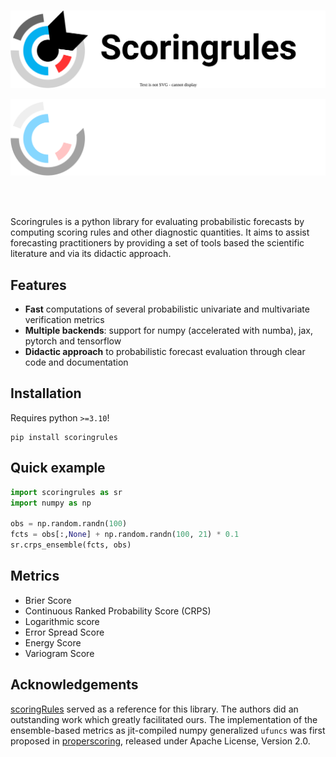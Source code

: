 #
<p align="center">
  <img src="assets/images/banner_light.svg#only-light" />
</p>
<p align="center">
  <img src="assets/images/banner_dark.svg#only-dark" />
</p>


<br>
<br>

Scoringrules is a python library for evaluating probabilistic forecasts by computing
scoring rules and other diagnostic quantities. It aims to assist forecasting practitioners by
providing a set of tools based the scientific literature and via its didactic approach.

## Features

- **Fast** computations of several probabilistic univariate and multivariate verification metrics
- **Multiple backends**: support for numpy (accelerated with numba), jax, pytorch and tensorflow
- **Didactic approach** to probabilistic forecast evaluation through clear code and documentation

## Installation
Requires python `>=3.10`!

```
pip install scoringrules
```
## Quick example
```python
import scoringrules as sr
import numpy as np

obs = np.random.randn(100)
fcts = obs[:,None] + np.random.randn(100, 21) * 0.1
sr.crps_ensemble(fcts, obs)
```

## Metrics
- Brier Score
- Continuous Ranked Probability Score (CRPS)
- Logarithmic score
- Error Spread Score
- Energy Score
- Variogram Score

## Acknowledgements
[scoringRules](https://cran.r-project.org/web/packages/scoringRules/index.html) served as a reference for this library. The authors did an outstanding work which greatly facilitated ours. The implementation of the ensemble-based metrics as jit-compiled numpy generalized `ufuncs` was first proposed in [properscoring](https://github.com/properscoring/properscoring), released under Apache License, Version 2.0.
